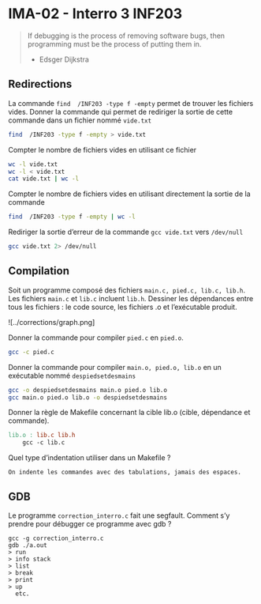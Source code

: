 # IMA-02 - Interro 3 INF203

> If debugging is the process of removing software bugs, then programming must be the process of putting them in.
> - Edsger Dijkstra

## Redirections

La commande `find  /INF203 -type f -empty` permet de trouver les fichiers vides. Donner la commande qui permet de rediriger la sortie de cette commande dans un fichier nommé `vide.txt`

```bash
find  /INF203 -type f -empty > vide.txt
```

Compter le nombre de fichiers vides en utilisant ce fichier

```bash
wc -l vide.txt
wc -l < vide.txt
cat vide.txt | wc -l
```

Compter le nombre de fichiers vides en utilisant directement la sortie de la commande

```bash
find  /INF203 -type f -empty | wc -l
```

Rediriger la sortie d’erreur de la commande `gcc vide.txt` vers `/dev/null`

```bash
gcc vide.txt 2> /dev/null
```

## Compilation

Soit un programme composé des fichiers `main.c, pied.c, lib.c, lib.h`.  Les fichiers `main.c` et `lib.c` incluent `lib.h`. Dessiner les
dépendances entre tous les fichiers : le code source, les fichiers .o et l’exécutable produit.

![../corrections/graph.png]

Donner la commande pour compiler `pied.c` en `pied.o`.

```bash
gcc -c pied.c
```

Donner la commande pour compiler `main.o, pied.o, lib.o` en un exécutable nommé `despiedsetdesmains`

```bash
gcc -o despiedsetdesmains main.o pied.o lib.o
gcc main.o pied.o lib.o -o despiedsetdesmains
```

Donner la règle de Makefile concernant la cible lib.o (cible, dépendance et commande).

```Makefile
lib.o : lib.c lib.h
	gcc -c lib.c
```

Quel type d’indentation utiliser dans un Makefile ?

```
On indente les commandes avec des tabulations, jamais des espaces.
```

## GDB

Le programme `correction_interro.c` fait une segfault. Comment s’y prendre pour débugger ce programme avec gdb ?

```
gcc -g correction_interro.c
gdb ./a.out
> run
> info stack
> list
> break
> print
> up
  etc.
```
